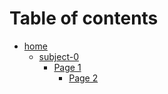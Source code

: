 # Table of contents

* [home](README.md)
  * [subject-0](home/subject-0/README.md)
    * [Page 1](home/subject-0/page-1/README.md)
      * [Page 2](home/subject-0/page-1/page-2.md)
